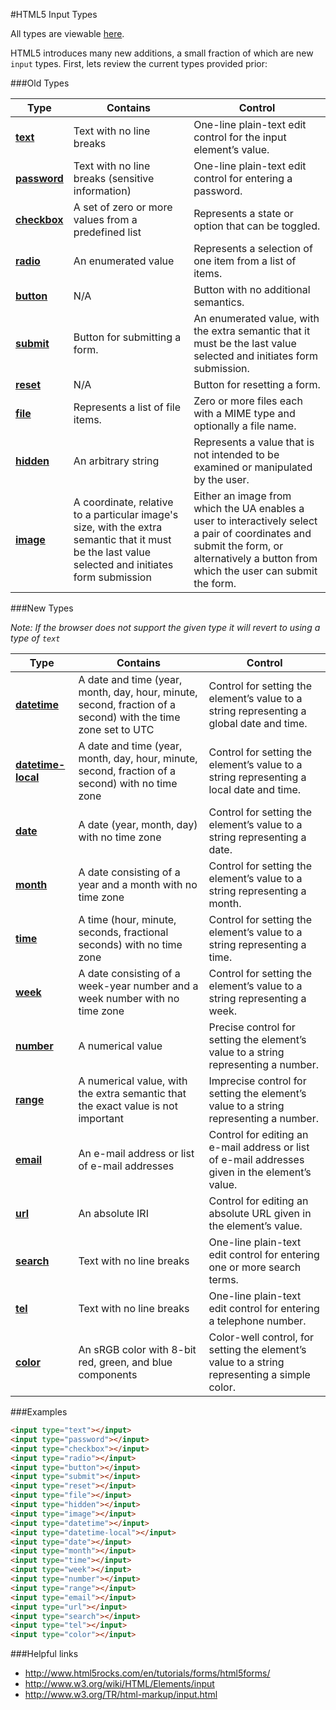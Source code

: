 #HTML5 Input Types

  All types are viewable [here](http://jsfiddle.net/ChaseWest/4pFmg/).

  HTML5 introduces many new additions, a small fraction of which are new `input` types. First, lets review the current types provided prior:

###Old Types

| Type  | Contains  | Control | 
| ------------- | ------------- | ------------- |
| [**text**](http://www.w3.org/TR/html-markup/input.text.html#input.text)  | Text with no line breaks  | One-line plain-text edit control for the input element’s value.  |
| [**password**](http://www.w3.org/TR/html-markup/input.password.html)  | Text with no line breaks (sensitive information)  | One-line plain-text edit control for entering a password.  |
| [**checkbox**](http://www.w3.org/TR/html-markup/input.checkbox.html)  | A set of zero or more values from a predefined list  | Represents a state or option that can be toggled.  |
| [**radio**](http://www.w3.org/TR/html-markup/input.radio.html)  | An enumerated value  | Represents a selection of one item from a list of items.   |
| [**button**](http://www.w3.org/TR/html-markup/input.button.html)  | N/A  | Button with no additional semantics.  |
| [**submit**](http://www.w3.org/TR/html-markup/input.submit.html)  | Button for submitting a form.  | An enumerated value, with the extra semantic that it must be the last value selected and initiates form submission.  |
| [**reset**](http://www.w3.org/TR/html-markup/input.reset.html)  | N/A  | Button for resetting a form.  |
| [**file**](http://www.w3.org/TR/html-markup/input.file.html)  | Represents a list of file items.  | Zero or more files each with a MIME type and optionally a file name.  |
| [**hidden**](http://www.w3.org/TR/html-markup/input.hidden.html)  | An arbitrary string  | Represents a value that is not intended to be examined or manipulated by the user.  |
| [**image**](http://www.w3.org/TR/html-markup/input.image.html)  | A coordinate, relative to a particular image's size, with the extra semantic that it must be the last value selected and initiates form submission  | Either an image from which the UA enables a user to interactively select a pair of coordinates and submit the form, or alternatively a button from which the user can submit the form.  |



###New Types

*Note: If the browser does not support the given type it will revert to using a type of `text`*

| Type  | Contains  | Control | 
| ------------- | ------------- | ------------- |
| [**datetime**](http://www.w3.org/TR/html-markup/input.datetime.html)  | A date and time (year, month, day, hour, minute, second, fraction of a second) with the time zone set to UTC  | Control for setting the element’s value to a string representing a global date and time. | 
| [**datetime-local**](http://www.w3.org/TR/html-markup/input.datetime-local.html)  | A date and time (year, month, day, hour, minute, second, fraction of a second) with no time zone  | Control for setting the element’s value to a string representing a local date and time. | 
| [**date**](http://www.w3.org/TR/html-markup/input.date.html)  | A date (year, month, day) with no time zone  | Control for setting the element’s value to a string representing a date. | 
| [**month**](http://www.w3.org/TR/html-markup/input.month.html)  | A date consisting of a year and a month with no time zone  | Control for setting the element’s value to a string representing a month. | 
| [**time**](http://www.w3.org/TR/html-markup/input.time.html)  | A time (hour, minute, seconds, fractional seconds) with no time zone  | Control for setting the element’s value to a string representing a time. |
| [**week**](http://www.w3.org/TR/html-markup/input.week.html)  | A date consisting of a week-year number and a week number with no time zone  | Control for setting the element’s value to a string representing a week. |
| [**number**](http://www.w3.org/TR/html-markup/input.number.html)  | A numerical value  | Precise control for setting the element’s value to a string representing a number. |
| [**range**](http://www.w3.org/TR/html-markup/input.range.html)  | A numerical value, with the extra semantic that the exact value is not important  | Imprecise control for setting the element’s value to a string representing a number. |
| [**email**](http://www.w3.org/TR/html-markup/input.email.html)  | An e-mail address or list of e-mail addresses  | Control for editing an e-mail address or list of e-mail addresses given in the element’s value. |
| [**url**](http://www.w3.org/TR/html-markup/input.url.html)  | An absolute IRI  | Control for editing an absolute URL given in the element’s value. |
| [**search**](http://www.w3.org/TR/html-markup/input.search.html)  | Text with no line breaks  | One-line plain-text edit control for entering one or more search terms. |
| [**tel**](http://www.w3.org/TR/html-markup/input.tel.html)  | Text with no line breaks  | One-line plain-text edit control for entering a telephone number. |
| [**color**](http://www.w3.org/TR/html-markup/input.color.html)  | An sRGB color with 8-bit red, green, and blue components  | Color-well control, for setting the element’s value to a string representing a simple color. |



###Examples

```html
<input type="text"></input>
<input type="password"></input>
<input type="checkbox"></input>
<input type="radio"></input>
<input type="button"></input>
<input type="submit"></input>
<input type="reset"></input>
<input type="file"></input>
<input type="hidden"></input>
<input type="image"></input>
<input type="datetime"></input>
<input type="datetime-local"></input>
<input type="date"></input>
<input type="month"></input>
<input type="time"></input>
<input type="week"></input>
<input type="number"></input>
<input type="range"></input>
<input type="email"></input>
<input type="url"></input>
<input type="search"></input>
<input type="tel"></input>
<input type="color"></input>
```

###Helpful links

- http://www.html5rocks.com/en/tutorials/forms/html5forms/
- http://www.w3.org/wiki/HTML/Elements/input
- http://www.w3.org/TR/html-markup/input.html
